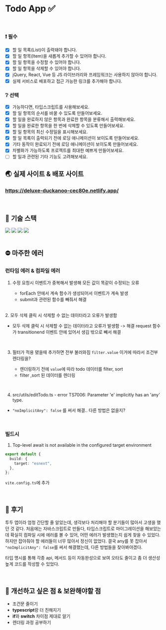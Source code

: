# Todo App ✅

<br/>

### :exclamation: 필수

- [x] 할 일 목록(List)이 출력돼야 합니다.
- [x] 할 일 항목(Item)을 새롭게 추가할 수 있어야 합니다.
- [x] 할 일 항목을 수정할 수 있어야 합니다.
- [x] 할 일 항목을 삭제할 수 있어야 합니다.
- [x] jQuery, React, Vue 등 JS 라이브러리와 프레임워크는 사용하지 않아야 합니다.
- [x] 실제 서비스로 배포하고 접근 가능한 링크를 추가해야 합니다.

### :grey_question: 선택

- [x] 가능하다면, 타입스크립트를 사용해보세요.
- [x] 할 일 항목의 순서를 바꿀 수 있도록 만들어보세요.
- [x] 할 일을 완료하지 않은 항목과 완료한 항목을 분류해서 출력해보세요.
- [x] 할 일을 완료한 항목을 한 번에 삭제할 수 있도록 만들어보세요.
- [x] 할 일 항목의 최신 수정일을 표시해보세요.
- [x] 할 일 목록이 출력되기 전에 로딩 애니메이션이 보이도록 만들어보세요.
- [x] 기타 동작이 완료되기 전에 로딩 애니메이션이 보이도록 만들어보세요.
- [x] 차별화가 가능하도록 프로젝트를 최대한 예쁘게 만들어보세요.
- [ ] 할 일과 관련된 기타 기능도 고려해보세요.

## 🌏 실제 사이트 & 배포 사이트

<h3><a href="https://deluxe-duckanoo-cec80e.netlify.app/">https://deluxe-duckanoo-cec80e.netlify.app/</a></h3>

<br/>

## 🔧 기술 스택

<div>
  
<img src="https://img.shields.io/badge/html5-E34F26?style=for-the-badge&logo=html5&logoColor=white">
<img src="https://img.shields.io/badge/SASS-hotpink.svg?style=for-the-badge&logo=SASS&logoColor=white">
<img src="https://img.shields.io/badge/typescript-%23007ACC.svg?style=for-the-badge&logo=typescript&logoColor=white">
<img src="https://img.shields.io/badge/vite-%23646CFF.svg?style=for-the-badge&logo=vite&logoColor=white">
</div>

<br/>

## ⛔ 마주한 에러

### **런타임 에러 & 컴파일 에러**

1. 수정 요청시 이벤트가 중복해서 발생해 모든 값이 똑같이 수정되는 오류

   - forEach 안에서 계속 함수가 생성되어서 이벤트가 계속 발생
   - submit과 관련된 함수를 빼줘서 해결

<br/>
2. 모두 삭제 클릭 시 삭제할 수 없는 데이터라고 오류가 발생함

- 모두 삭제 클릭 시 삭제할 수 없는 데이터라고 오류가 발생함 -> 해결 request 함수가 transitionend 이벤트 안에 있어서 생김 밖으로 빼서 해결

 <br/>

3. 필터가 적용 됐을때 추가하면 전부 불러와짐
   `filter.value` 이거에 따라서 조건부 렌더링을?

   - 렌더링하기 전에 `value`에 따라 todo 데이터를 filter, sort
   - filter ,sort 된 데이터를 렌더링

<br/>

4. src/utils/editTodo.ts - error TS7006: Parameter 'e' implicitly has an 'any' type.

- `"noImplicitAny": false` 를 써서 해결.. 다른 방법은 없을지?

<br/>

### **빌드시**

1. Top-level await is not available in the configured target environment

```ts
export default {
  build: {
    target: "esnext",
  },
};
```

`vite.config.ts`에 추가

<br/>

## 📝 후기

투두 앱이라 엄청 간단할 줄 알았는데, 생각보다 처리해야 할 분기들이 많아서 고생을 했던 것 같다. 처음에는 자바스크립트로 만들다, 타입스크립트로 마이그레이션을 해보았는데
확실히 컴파일 시에 에러를 볼 수 있어, 어떤 에러가 발생했는지 쉽게 찾을 수 있었다.
하지만 잡아줘야 할 에러들이 너무 많아서 정신이 없었다. 결국 any를 못 잡아서 `"noImplicitAny": false`를 써서 해결했는데, 다른 방법들을 찾아봐야겠다.

타입 명시를 통해 각종 api, 메서드 등이 자동완성으로 보여 오타도 줄이고 좀 더 생산성 높게 코드를 작성할 수 있었다.

<br/>

## 🧰 개선하고 싶은 점 & 보완해야할 점

- 조건문 줄이기
- **typescript**랑 더 친해지기
- **if**와 **switch** 차이점 제대로 알기
- 렌더링 과정 공부하기
